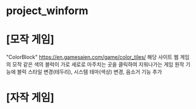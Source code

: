 # project_winform

# [모작 게임]
"ColorBlock"
https://en.gamesaien.com/game/color_tiles/ 해당 사이트 웹 게임의 모작
같은 색의 블럭이 가로 세로로 마주치는 곳을 클릭하여 지워나가는 게임
원작 기능에 블럭 스타일 변경(테두리), 시스템 테마(색상) 변경, 음소거 기능 추가

# [자작 게임]
